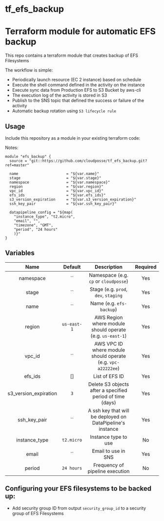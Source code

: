 # tf_efs_backup

# Terraform module for automatic EFS backup

This repo contains a terraform module that creates backup of EFS Filesystems

The workflow is simple:
* Periodically launch resource (EC 2 instance) based on schedule
* Execute the shell command defined in the activity on the instance
* Execute sync data from Production EFS to S3 Bucket by aws-cli
* The execution log of the activity is stored in S3
* Publish to the SNS topic that defined the success or failure of the activity
* Automatic backup rotation using `S3 lifecycle rule`

## Usage

Include this repository as a module in your existing terraform code:

Notes:

```
module "efs_backup" {
  source = "git::https://github.com/cloudposse/tf_efs_backup.git?ref=master"

  name                      = "${var.name}"
  stage                     = "${var.stage}"
  namespace                 = "${var.namespace}"
  region                    = "${var.region}"
  vpc_id                    = "${var.vpc_id}"
  efs_ids                   = "${var.efs_ids}"
  s3_version_expiration     = "${var.s3_version_expiration}"
  ssh_key_pair              = "${var.ssh_key_pair}"

  datapipeline_config = "${map(
    "instance_type", "t2.micro",
    "email", "",
    "timezone", "GMT",
    "period", "24 hours"
    )}"
}

```


## Variables

|  Name                        |  Default       |  Description                                             | Required |
|:----------------------------:|:--------------:|:--------------------------------------------------------:|:--------:|
| namespace                    | ``             | Namespace (e.g. `cp` or `cloudposse`)                    | Yes      |
| stage                        | ``             | Stage (e.g. `prod`, `dev`, `staging`                     | Yes      |
| name                         | ``             | Name  (e.g. `efs-backup`)                                | Yes      |
| region                       | `us-east-1`    | AWS Region where module should operate (e.g. `us-east-1`)| Yes      |
| vpc_id                       | ``             | AWS VPC ID where module should operate (e.g. `vpc-a22222ee`)| Yes   |
| efs_ids                      | []             | List of EFS ID                                           | Yes      |
| s3_version_expiration    | `3`            | Delete S3 objects after a specified period of time (days)| Yes      |
| ssh_key_pair                 | ``             | A ssh key that will be deployed on DataPipeline's instance| Yes      |
| instance_type                | `t2.micro`     | Instance type to use                                     | No       |
| email                        | ``             | Email to use in SNS                                      | Yes      |
| period                       | `24 hours`     | Frequency of pipeline execution                          | No       |



## Configuring your EFS filesystems to be backed up:
* Add security group ID from output `security_group_id` to a security group of EFS Filesystems


